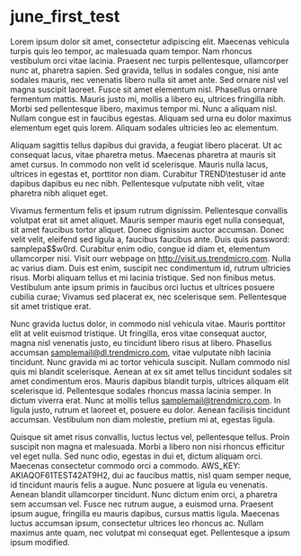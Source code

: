 # june_first_test

Lorem ipsum dolor sit amet, consectetur adipiscing elit. Maecenas vehicula turpis quis leo tempor, ac malesuada quam tempor. Nam rhoncus vestibulum orci vitae lacinia. Praesent nec turpis pellentesque, ullamcorper nunc at, pharetra sapien. Sed gravida, tellus in sodales congue, nisi ante sodales mauris, nec venenatis libero nulla sit amet ante. Sed ornare nisl vel magna suscipit laoreet. Fusce sit amet elementum nisl. Phasellus ornare fermentum mattis. Mauris justo mi, mollis a libero eu, ultrices fringilla nibh. Morbi sed pellentesque libero, maximus tempor mi. Nunc a aliquam nisl. Nullam congue est in faucibus egestas. Aliquam sed urna eu dolor maximus elementum eget quis lorem. Aliquam sodales ultricies leo ac elementum.

Aliquam sagittis tellus dapibus dui gravida, a feugiat libero placerat. Ut ac consequat lacus, vitae pharetra metus. Maecenas pharetra at mauris sit amet cursus. In commodo non velit id scelerisque. Mauris nulla lacus, ultrices in egestas et, porttitor non diam. Curabitur TREND\testuser id ante dapibus dapibus eu nec nibh. Pellentesque vulputate nibh velit, vitae pharetra nibh aliquet eget.

Vivamus fermentum felis et ipsum rutrum dignissim. Pellentesque convallis volutpat erat sit amet aliquet. Mauris semper mauris eget nulla consequat, sit amet faucibus tortor aliquet. Donec dignissim auctor accumsan. Donec velit velit, eleifend sed ligula a, faucibus faucibus ante. Duis quis password: samplepa$$w0rd. Curabitur enim odio, congue id diam et, elementum ullamcorper nisi. Visit ourr webpage on http://visit.us.trendmicro.com. Nulla ac varius diam. Duis est enim, suscipit nec condimentum id, rutrum ultricies risus. Morbi aliquam tellus et mi lacinia tristique. Sed non finibus metus. Vestibulum ante ipsum primis in faucibus orci luctus et ultrices posuere cubilia curae; Vivamus sed placerat ex, nec scelerisque sem. Pellentesque sit amet tristique erat.

Nunc gravida luctus dolor, in commodo nisl vehicula vitae. Mauris porttitor elit at velit euismod tristique. Ut fringilla, eros vitae consequat auctor, magna nisl venenatis justo, eu tincidunt libero risus at libero. Phasellus accumsan samplemail@dl.trendmicro.com, vitae vulputate nibh lacinia tincidunt. Nunc gravida mi ac tortor vehicula suscipit. Nullam commodo nisl quis mi blandit scelerisque. Aenean at ex sit amet tellus tincidunt sodales sit amet condimentum eros. Mauris dapibus blandit turpis, ultrices aliquam elit scelerisque id. Pellentesque sodales rhoncus massa lacinia semper. In dictum viverra erat. Nunc at mollis tellus samplemail@trendmicro.com. In ligula justo, rutrum et laoreet et, posuere eu dolor. Aenean facilisis tincidunt accumsan. Vestibulum non diam molestie, pretium mi at, egestas ligula.

Quisque sit amet risus convallis, luctus lectus vel, pellentesque tellus. Proin suscipit non magna et malesuada. Morbi a libero non nisi rhoncus efficitur vel eget nulla. Sed nunc odio, egestas in dui et, dictum aliquam orci. Maecenas consectetur commodo orci a commodo. AWS_KEY: AKIAQOF61TEST42AT9H2, dui ac faucibus mattis, nisl quam semper neque, id tincidunt mauris felis a augue. Nunc posuere at ligula eu venenatis. Aenean blandit ullamcorper tincidunt. Nunc dictum enim orci, a pharetra sem accumsan vel. Fusce nec rutrum augue, a euismod urna. Praesent ipsum augue, fringilla eu mauris dapibus, cursus mattis ligula. Maecenas luctus accumsan ipsum, consectetur ultrices leo rhoncus ac. Nullam maximus ante quam, nec volutpat mi consequat eget. Pellentesque a ipsum ipsum modified.
